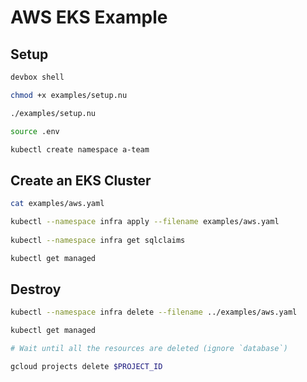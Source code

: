 # AWS EKS Example

## Setup

```bash
devbox shell

chmod +x examples/setup.nu

./examples/setup.nu

source .env

kubectl create namespace a-team
```

## Create an EKS Cluster

```bash
cat examples/aws.yaml

kubectl --namespace infra apply --filename examples/aws.yaml
    
kubectl --namespace infra get sqlclaims

kubectl get managed
```

## Destroy 

```bash
kubectl --namespace infra delete --filename ../examples/aws.yaml

kubectl get managed

# Wait until all the resources are deleted (ignore `database`)

gcloud projects delete $PROJECT_ID
```
